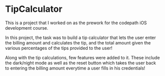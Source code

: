 # TipCalculator

This is a project that I worked on as the prework for the codepath iOS development course.

In this project, the task was to build a tip calculator that lets the user enter the billing amount and calculates the tip, and the total amount given the various percentages of the tips provided to the user!

Along with the tip calculations, few features were added to it. These include the dark/night mode as well as the reset button which takes the user back to entering the billing amount everytime a user fills in his credentials!
